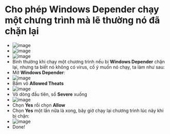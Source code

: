 # Cho phép Windows Depender chạy một chưng trình mà lẽ thường nó đã chặn lại
- ![image](https://github.com/user-attachments/assets/892ab962-1334-4126-9b74-42be48da0f04)
- ![image](https://github.com/BsNgChiThanh/Lich-phong-kham/assets/82578024/d575f08f-29b1-4848-83b0-fb5e88dcb50c)
- ![image](https://github.com/user-attachments/assets/74297ddd-6e12-4916-9b20-fd944cb4dc96)
- Bình thường khi chạy một chương trình nếu bị **Windows Depender** chặn lại, nhưng ta biết nó không có virus, cố ý muốn nó chạy, ta làm như sau:
- Mở **Windows Depender**:
- ![image](https://github.com/user-attachments/assets/0bb86b26-95ae-427a-a3c6-0b1e37f7ad6c)
- Bấm vô **Allowed Theats**
- ![image](https://github.com/user-attachments/assets/9652b4a3-22aa-41f4-9ade-d24bacefc474)
- Vô dòng đầu tiên, sổ **Severe** xuống
- ![image](https://github.com/user-attachments/assets/82f959a7-04f5-44df-abaa-a8b29052a4ad)
- Chọn **Yes** rồi chọn **Allow**
- Chọn **Yes** một lần nữa là xong, bây giờ chạy lại chương trình lúc nãy khi bị chặn:
- ![image](https://github.com/user-attachments/assets/d483986e-485a-4e93-8912-a7c5fc88c71b)
- Done!
